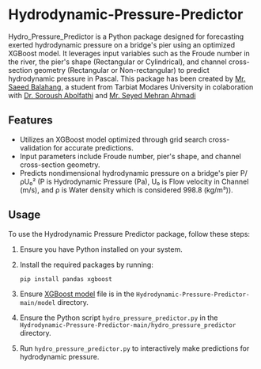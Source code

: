 # Hydrodynamic-Pressure-Predictor
Hydro_Pressure_Predictor is a Python package designed for forecasting exerted hydrodynamic pressure on a bridge's pier using an optimized XGBoost model. It leverages input variables such as the Froude number in the river, the pier's shape (Rectangular or Cylindrical), and channel cross-section geometry (Rectangular or Non-rectangular) to predict hydrodynamic pressure in Pascal. This package has been created by [Mr. Saeed Balahang](https://www.linkedin.com/in/saeed-balahang-31b52a207/), a student from Tarbiat Modares University in colaboration with [Dr. Soroush Abolfathi](https://warwick.ac.uk/fac/sci/eng/people/soroush_abolfathi/) and [Mr. Seyed Mehran Ahmadi](https://www.linkedin.com/in/s-mehran-ahmadi/?originalSubdomain=ir)

## Features

- Utilizes an XGBoost model optimized through grid search cross-validation for accurate predictions.
- Input parameters include Froude number, pier's shape, and channel cross-section geometry.
- Predicts nondimensional hydrodynamic pressure on a bridge's pier P/ρU₀² (P is Hydrodynamic Pressure (Pa), U₀ is Flow velocity in Channel (m/s), and ρ is Water density which is considered 998.8 (kg/m³)).

## Usage

To use the Hydrodynamic Pressure Predictor package, follow these steps:

1. Ensure you have Python installed on your system.
2. Install the required packages by running:
   ```
   pip install pandas xgboost
   ```

3. Ensure [XGBoost model](https://github.com/saeedbala1995/Hydrodynamic-Pressure-Predictor/blob/main/model/XGBoost.json) file is in the `Hydrodynamic-Pressure-Predictor-main/model` directory.
4. Ensure the Python script `hydro_pressure_predictor.py` in the `Hydrodynamic-Pressure-Predictor-main/hydro_pressure_predictor` directory.
5. Run `hydro_pressure_predictor.py` to interactively make predictions for hydrodynamic pressure.

